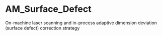 # AM_Surface_Defect
 On-machine laser scanning and in-process adaptive dimension deviation (surface defect) correction strategy
